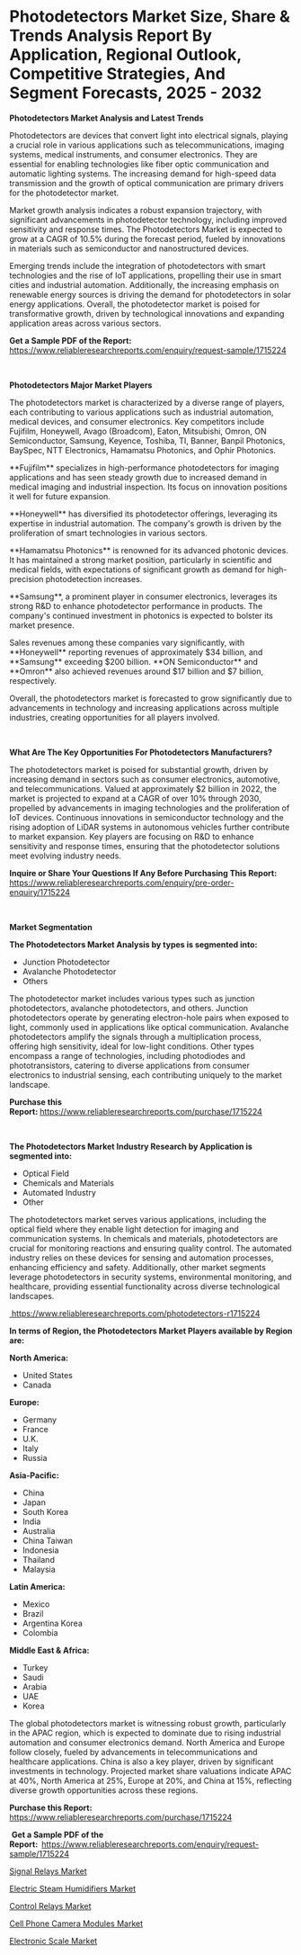 <p><h1>Photodetectors Market Size, Share & Trends Analysis Report By Application, Regional Outlook, Competitive Strategies, And Segment Forecasts, 2025 - 2032</h1></p><p><strong>Photodetectors Market Analysis and Latest Trends</strong></p>
<p><p>Photodetectors are devices that convert light into electrical signals, playing a crucial role in various applications such as telecommunications, imaging systems, medical instruments, and consumer electronics. They are essential for enabling technologies like fiber optic communication and automatic lighting systems. The increasing demand for high-speed data transmission and the growth of optical communication are primary drivers for the photodetector market.</p><p>Market growth analysis indicates a robust expansion trajectory, with significant advancements in photodetector technology, including improved sensitivity and response times. The Photodetectors Market is expected to grow at a CAGR of 10.5% during the forecast period, fueled by innovations in materials such as semiconductor and nanostructured devices. </p><p>Emerging trends include the integration of photodetectors with smart technologies and the rise of IoT applications, propelling their use in smart cities and industrial automation. Additionally, the increasing emphasis on renewable energy sources is driving the demand for photodetectors in solar energy applications. Overall, the photodetector market is poised for transformative growth, driven by technological innovations and expanding application areas across various sectors.</p></p>
<p><strong>Get a Sample PDF of the Report:&nbsp;</strong> <a href="https://www.reliableresearchreports.com/enquiry/request-sample/1715224?utm_campaign=37&utm_medium=2&utm_source=Github&utm_content=ia&utm_term=11022025&utm_id=photodetectors">https://www.reliableresearchreports.com/enquiry/request-sample/1715224</a></p>
<p>&nbsp;</p>
<p><strong>Photodetectors Major Market Players</strong></p>
<p><p>The photodetectors market is characterized by a diverse range of players, each contributing to various applications such as industrial automation, medical devices, and consumer electronics. Key competitors include Fujifilm, Honeywell, Avago (Broadcom), Eaton, Mitsubishi, Omron, ON Semiconductor, Samsung, Keyence, Toshiba, TI, Banner, Banpil Photonics, BaySpec, NTT Electronics, Hamamatsu Photonics, and Ophir Photonics.</p><p>**Fujifilm** specializes in high-performance photodetectors for imaging applications and has seen steady growth due to increased demand in medical imaging and industrial inspection. Its focus on innovation positions it well for future expansion.</p><p>**Honeywell** has diversified its photodetector offerings, leveraging its expertise in industrial automation. The company's growth is driven by the proliferation of smart technologies in various sectors. </p><p>**Hamamatsu Photonics** is renowned for its advanced photonic devices. It has maintained a strong market position, particularly in scientific and medical fields, with expectations of significant growth as demand for high-precision photodetection increases.</p><p>**Samsung**, a prominent player in consumer electronics, leverages its strong R&D to enhance photodetector performance in products. The company's continued investment in photonics is expected to bolster its market presence.</p><p>Sales revenues among these companies vary significantly, with **Honeywell** reporting revenues of approximately $34 billion, and **Samsung** exceeding $200 billion. **ON Semiconductor** and **Omron** also achieved revenues around $17 billion and $7 billion, respectively. </p><p>Overall, the photodetectors market is forecasted to grow significantly due to advancements in technology and increasing applications across multiple industries, creating opportunities for all players involved.</p></p>
<p>&nbsp;</p>
<p><strong>What Are The Key Opportunities For Photodetectors Manufacturers?</strong></p>
<p><p>The photodetectors market is poised for substantial growth, driven by increasing demand in sectors such as consumer electronics, automotive, and telecommunications. Valued at approximately $2 billion in 2022, the market is projected to expand at a CAGR of over 10% through 2030, propelled by advancements in imaging technologies and the proliferation of IoT devices. Continuous innovations in semiconductor technology and the rising adoption of LiDAR systems in autonomous vehicles further contribute to market expansion. Key players are focusing on R&D to enhance sensitivity and response times, ensuring that the photodetector solutions meet evolving industry needs.</p></p>
<p><strong>Inquire or Share Your Questions If Any Before Purchasing This Report:</strong> <a href="https://www.reliableresearchreports.com/enquiry/pre-order-enquiry/1715224?utm_campaign=37&utm_medium=2&utm_source=Github&utm_content=ia&utm_term=11022025&utm_id=photodetectors">https://www.reliableresearchreports.com/enquiry/pre-order-enquiry/1715224</a></p>
<p>&nbsp;</p>
<p><strong>Market Segmentation</strong></p>
<p><strong>The Photodetectors Market Analysis by types is segmented into:</strong></p>
<p><ul><li>Junction Photodetector</li><li>Avalanche Photodetector</li><li>Others</li></ul></p>
<p><p>The photodetector market includes various types such as junction photodetectors, avalanche photodetectors, and others. Junction photodetectors operate by generating electron-hole pairs when exposed to light, commonly used in applications like optical communication. Avalanche photodetectors amplify the signals through a multiplication process, offering high sensitivity, ideal for low-light conditions. Other types encompass a range of technologies, including photodiodes and phototransistors, catering to diverse applications from consumer electronics to industrial sensing, each contributing uniquely to the market landscape.</p></p>
<p><strong>Purchase this Report:&nbsp;</strong><a href="https://www.reliableresearchreports.com/purchase/1715224?utm_campaign=37&utm_medium=2&utm_source=Github&utm_content=ia&utm_term=11022025&utm_id=photodetectors">https://www.reliableresearchreports.com/purchase/1715224</a></p>
<p>&nbsp;</p>
<p><strong>The Photodetectors Market Industry Research by Application is segmented into:</strong></p>
<p><ul><li>Optical Field</li><li>Chemicals and Materials</li><li>Automated Industry</li><li>Other</li></ul></p>
<p><p>The photodetectors market serves various applications, including the optical field where they enable light detection for imaging and communication systems. In chemicals and materials, photodetectors are crucial for monitoring reactions and ensuring quality control. The automated industry relies on these devices for sensing and automation processes, enhancing efficiency and safety. Additionally, other market segments leverage photodetectors in security systems, environmental monitoring, and healthcare, providing essential functionality across diverse technological landscapes.</p></p>
<p><a href="https://www.reliableresearchreports.com/photodetectors-r1715224?utm_campaign=37&utm_medium=2&utm_source=Github&utm_content=ia&utm_term=11022025&utm_id=photodetectors">&nbsp;https://www.reliableresearchreports.com/photodetectors-r1715224</a></p>
<p><strong>In terms of Region, the Photodetectors Market Players available by Region are:</strong></p>
<p>
    <p> <strong> North America: </strong>
        <ul>
            <li>United States</li>
            <li>Canada</li>
        </ul>
        </p> 
    <p> <strong> Europe: </strong>
        <ul>
            <li>Germany</li>
            <li>France</li>
            <li>U.K.</li>
            <li>Italy</li>
            <li>Russia</li>
        </ul>
        </p> 
    <p> <strong> Asia-Pacific: </strong>
        <ul>
            <li>China</li>
            <li>Japan</li>
            <li>South Korea</li>
            <li>India</li>
            <li>Australia</li>
            <li>China Taiwan</li>
            <li>Indonesia</li>
            <li>Thailand</li>
            <li>Malaysia</li>
        </ul>
        </p> 
    <p> <strong> Latin America: </strong>
        <ul>
            <li>Mexico</li>
            <li>Brazil</li>
            <li>Argentina Korea</li>
            <li>Colombia</li>
        </ul>
        </p> 
    <p> <strong> Middle East & Africa: </strong>
        <ul>
            <li>Turkey</li>
            <li>Saudi</li>
            <li>Arabia</li>
            <li>UAE</li>
            <li>Korea</li>
        </ul>
    </p>
    </p>
<p><p>The global photodetectors market is witnessing robust growth, particularly in the APAC region, which is expected to dominate due to rising industrial automation and consumer electronics demand. North America and Europe follow closely, fueled by advancements in telecommunications and healthcare applications. China is also a key player, driven by significant investments in technology. Projected market share valuations indicate APAC at 40%, North America at 25%, Europe at 20%, and China at 15%, reflecting diverse growth opportunities across these regions.</p></p>
<p><strong>Purchase this Report: </strong><a href="https://www.reliableresearchreports.com/purchase/1715224?utm_campaign=37&utm_medium=2&utm_source=Github&utm_content=ia&utm_term=11022025&utm_id=photodetectors">https://www.reliableresearchreports.com/purchase/1715224</a></p>
<p>&nbsp;<strong>Get a Sample PDF of the Report:&nbsp;&nbsp;</strong><a href="https://www.reliableresearchreports.com/enquiry/request-sample/1715224?utm_campaign=37&utm_medium=2&utm_source=Github&utm_content=ia&utm_term=11022025&utm_id=photodetectors">https://www.reliableresearchreports.com/enquiry/request-sample/1715224</a></p>
<p><strong></strong></p>
<p><p><a href="https://github.com/ngozudapshi/Market-Research-Report-List-1/blob/main/signal-relays-market.md?utm_campaign=37&utm_medium=2&utm_source=Github&utm_content=ia&utm_term=11022025&utm_id=photodetectors">Signal Relays Market</a></p><p><a href="https://github.com/scaseiargas/Market-Research-Report-List-1/blob/main/electric-steam-humidifiers-market.md?utm_campaign=37&utm_medium=2&utm_source=Github&utm_content=ia&utm_term=11022025&utm_id=photodetectors">Electric Steam Humidifiers Market</a></p><p><a href="https://github.com/namaqbagels64/Market-Research-Report-List-1/blob/main/control-relays-market.md?utm_campaign=37&utm_medium=2&utm_source=Github&utm_content=ia&utm_term=11022025&utm_id=photodetectors">Control Relays Market</a></p><p><a href="https://github.com/micbotam/Market-Research-Report-List-1/blob/main/cell-phone-camera-modules-market.md?utm_campaign=37&utm_medium=2&utm_source=Github&utm_content=ia&utm_term=11022025&utm_id=photodetectors">Cell Phone Camera Modules Market</a></p><p><a href="https://github.com/vitrilaoire/Market-Research-Report-List-1/blob/main/electronic-scale-market.md?utm_campaign=37&utm_medium=2&utm_source=Github&utm_content=ia&utm_term=11022025&utm_id=photodetectors">Electronic Scale Market</a></p></p>